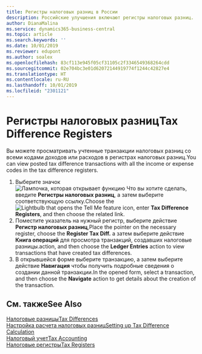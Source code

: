 ```yaml
---
title: Регистры налоговых разниц в России
description: Российские улучшения включают регистры налоговых разниц.
author: DianaMalina
ms.service: dynamics365-business-central
ms.topic: article
ms.search.keywords: ''
ms.date: 10/01/2019
ms.reviewer: edupont
ms.author: soalex
ms.openlocfilehash: 83cf113e945f05cf31105c2f3346549368264cdd
ms.sourcegitcommit: 02e704bc3e01d62072144919774f1244c42827e4
ms.translationtype: HT
ms.contentlocale: ru-RU
ms.lasthandoff: 10/01/2019
ms.locfileid: "2301121"
---
```

# <a name="tax-difference-registers"></a><span data-ttu-id="c7d16-103">Регистры налоговых разниц</span><span class="sxs-lookup"><span data-stu-id="c7d16-103">Tax Difference Registers</span></span>

<span data-ttu-id="c7d16-104">Вы можете просматривать учтенные транзакции налоговых разниц со всеми кодами доходов или расходов в регистрах налоговых разниц.</span><span class="sxs-lookup"><span data-stu-id="c7d16-104">You can view posted tax difference transactions with all the income or expense codes in the tax difference registers.</span></span>

1. <span data-ttu-id="c7d16-105">Выберите значок ![Лампочка, которая открывает функцию Что вы хотите сделать](../../media/ui-search/search_small.png "Что вы хотите сделать"), введите **Регистры налоговых разниц**, а затем выберите соответствующую ссылку.</span><span class="sxs-lookup"><span data-stu-id="c7d16-105">Choose the ![Lightbulb that opens the Tell Me feature](../../media/ui-search/search_small.png "Tell me what you want to do") icon, enter **Tax Difference Registers**, and then choose the related link.</span></span>
2. <span data-ttu-id="c7d16-106">Поместите указатель на нужный регистр, выберите действие **Регистр налоговых разниц**,</span><span class="sxs-lookup"><span data-stu-id="c7d16-106">Place the pointer on the necessary register, choose the **Register Tax Diff.**</span></span> <span data-ttu-id="c7d16-107">а затем выберите действие **Книга операций** для просмотра транзакций, создавших налоговые разницы.</span><span class="sxs-lookup"><span data-stu-id="c7d16-107">action, and then choose the **Ledger Entries** action to view transactions that have created tax differences.</span></span>
3. <span data-ttu-id="c7d16-108">В открывшейся форме выберите транзакцию, а затем выберите действие **Навигация** чтобы получить подробные сведения о создании данной транзакции.</span><span class="sxs-lookup"><span data-stu-id="c7d16-108">In the opened form, select a transaction, and then choose the **Navigate** action to get details about the creation of the transaction.</span></span>

## <a name="see-also"></a><span data-ttu-id="c7d16-109">См. также</span><span class="sxs-lookup"><span data-stu-id="c7d16-109">See Also</span></span>

[<span data-ttu-id="c7d16-110">Налоговые разницы</span><span class="sxs-lookup"><span data-stu-id="c7d16-110">Tax Differences</span></span>](Tax-Differences.md)  
[<span data-ttu-id="c7d16-111">Настройка расчета налоговых разниц</span><span class="sxs-lookup"><span data-stu-id="c7d16-111">Setting up Tax Difference Calculation</span></span>](Setting-up-Tax-Difference-Calculation.md)  
[<span data-ttu-id="c7d16-112">Налоговый учет</span><span class="sxs-lookup"><span data-stu-id="c7d16-112">Tax Accounting</span></span>](Tax-Accounting.md)  
[<span data-ttu-id="c7d16-113">Налоговые регистры</span><span class="sxs-lookup"><span data-stu-id="c7d16-113">Tax Registers</span></span>](Tax-Registers.md)  
